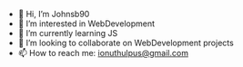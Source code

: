 - 👋 Hi, I’m Johnsb90
- 👀 I’m interested in WebDevelopment
- 🌱 I’m currently learning JS
- 💞️ I’m looking to collaborate on WebDevelopment projects
- 📫 How to reach me: ionuthulpus@gmail.com

<!---
DrX90/DrX90 is a ✨ special ✨ repository because its `README.md` (this file) appears on your GitHub profile.
You can click the Preview link to take a look at your changes.
--->

